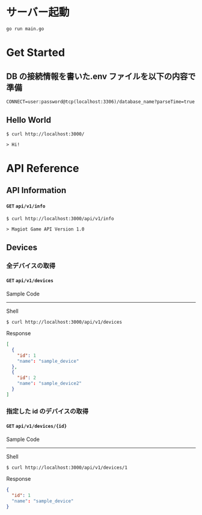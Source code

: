 # サーバー起動

`go run main.go`

# Get Started

## DB の接続情報を書いた.env ファイルを以下の内容で準備

```
CONNECT=user:password@tcp(localhost:3306)/database_name?parseTime=true
```

## Hello World

```terminal:Shell
$ curl http://localhost:3000/

> Hi!
```

# API Reference

## API Information

#### `GET` `api/v1/info`

```terminal:Shell
$ curl http://localhost:3000/api/v1/info

> Magiot Game API Version 1.0
```

## Devices

### 全デバイスの取得

#### `GET` `api/v1/devices`

Sample Code

---

Shell

```terminal
$ curl http://localhost:3000/api/v1/devices
```

Response

```json
[
  {
    "id": 1
    "name": "sample_device"
  },
  {
    "id": 2
    "name": "sample_device2"
  }
]
```

### 指定した id のデバイスの取得

#### `GET` `api/v1/devices/{id}`

Sample Code

---

Shell

```terminal
$ curl http://localhost:3000/api/v1/devices/1
```

Response

```json
{
  "id": 1
  "name": "sample_device"
}
```
